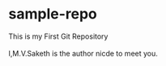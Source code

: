 # sample-repo
This is my First Git Repository
<br><br>
I,M.V.Saketh is the author
nicde to meet you.